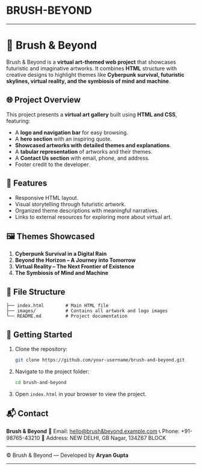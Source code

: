 # BRUSH-BEYOND


---

# 🎨 Brush & Beyond

Brush & Beyond is a **virtual art-themed web project** that showcases futuristic and imaginative artworks. It combines **HTML** structure with creative designs to highlight themes like **Cyberpunk survival, futuristic skylines, virtual reality, and the symbiosis of mind and machine**.

## 🌐 Project Overview

This project presents a **virtual art gallery** built using **HTML and CSS**, featuring:

* A **logo and navigation bar** for easy browsing.
* A **hero section** with an inspiring quote.
* **Showcased artworks with detailed themes and explanations**.
* A **tabular representation** of artworks and their themes.
* A **Contact Us section** with email, phone, and address.
* Footer credit to the developer.

## 📌 Features

* Responsive HTML layout.
* Visual storytelling through futuristic artwork.
* Organized theme descriptions with meaningful narratives.
* Links to external resources for exploring more about virtual art.

## 🖼️ Themes Showcased

1. **Cyberpunk Survival in a Digital Rain**
2. **Beyond the Horizon – A Journey into Tomorrow**
3. **Virtual Reality – The Next Frontier of Existence**
4. **The Symbiosis of Mind and Machine**

## 📂 File Structure

```
├── index.html        # Main HTML file
├── images/           # Contains all artwork and logo images
└── README.md         # Project documentation
```

## 🚀 Getting Started

1. Clone the repository:

   ```bash
   git clone https://github.com/your-username/brush-and-beyond.git
   ```
2. Navigate to the project folder:

   ```bash
   cd brush-and-beyond
   ```
3. Open `index.html` in your browser to view the project.

## 📬 Contact

**Brush & Beyond**
📧 Email: [hello@brush&beyond.example.com](mailto:hello@brush&beyond.example.com)
📞 Phone: +91-98765-43210
📍 Address: NEW DELHI, GB Nagar, 134Z67 BLOCK

---

© Brush & Beyond — Developed by **Aryan Gupta**

---

